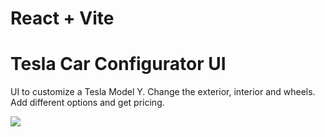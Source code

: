 # React + Vite

# Tesla Car Configurator UI 

UI to customize a Tesla Model Y. Change the exterior, interior and wheels. Add different options and get pricing.

<img src="./images/screen.jpg" />
